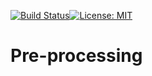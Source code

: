 [![Build Status](http://13.238.107.244:8080/job/Pre-processing/badge/icon?build=last:${params.ghprbActualCommit=master)](http://13.238.107.244:8080/job/Pre-processing)[![License: MIT](https://img.shields.io/badge/License-MIT-yellow.svg)](https://opensource.org/licenses/MIT)

# Pre-processing
